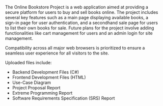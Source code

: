 The Online Bookstore Project is a web application aimed at providing a secure platform for users to buy and sell books online.
The project includes several key features such as a main page displaying available books, a sign-in page for user authentication,
and a secondhand sale page for users to list their own books for sale. Future plans for the project involve adding functionalities
like cart management for users and an admin login for site management.

Compatibility across all major web browsers is prioritized to ensure a seamless user experience for all visitors to the site.

Uploaded files include:
  - Backend Development Files (C#)
  - Frontend Development Files (HTML)
  - Use-Case Diagram
  - Project Proposal Report
  - Extreme Programming Report
  - Software Requirements Specification (SRS) Report
